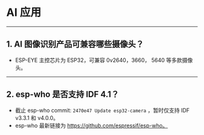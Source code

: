 # AI 应用

<style>
body {counter-reset: h2}
  h2 {counter-reset: h3}
  h2:before {counter-increment: h2; content: counter(h2) ". "}
  h3:before {counter-increment: h3; content: counter(h2) "." counter(h3) ". "}
  h2.nocount:before, h3.nocount:before, { content: ""; counter-increment: none }
</style>

---

## AI 图像识别产品可兼容哪些摄像头？

- ESP-EYE 主控芯⽚为 ESP32，可兼容 0v2640，3660， 5640 等多款摄像头。

---

## esp-who 是否⽀持 IDF 4.1？

- 截止 esp-who commit: `2470e47 Update esp32-camera` ，暂时仅⽀持 IDF v3.3.1 和 v4.0.0。
- esp-who 最新链接为 https://github.com/espressif/esp-who。
